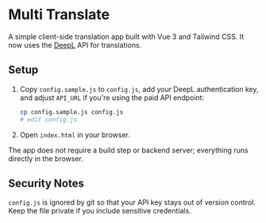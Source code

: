 # Multi Translate

A simple client-side translation app built with Vue 3 and Tailwind CSS. It now
uses the [DeepL](https://www.deepl.com/) API for translations.

## Setup

1. Copy `config.sample.js` to `config.js`, add your DeepL authentication key,
   and adjust `API_URL` if you're using the paid API endpoint:
   ```bash
   cp config.sample.js config.js
   # edit config.js
   ```
2. Open `index.html` in your browser.

The app does not require a build step or backend server; everything runs directly in the browser.

## Security Notes

`config.js` is ignored by git so that your API key stays out of version control. Keep the file private if you include sensitive credentials.

